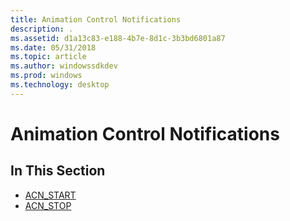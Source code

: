 ```yaml
---
title: Animation Control Notifications
description: .
ms.assetid: d1a13c83-e188-4b7e-8d1c-3b3bd6801a87
ms.date: 05/31/2018
ms.topic: article
ms.author: windowssdkdev
ms.prod: windows
ms.technology: desktop
---
```


# Animation Control Notifications

## In This Section

-   [ACN\_START](acn-start.md)
-   [ACN\_STOP](acn-stop.md)

 

 




